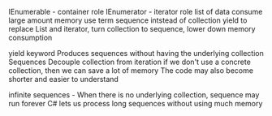 IEnumerable - container role
IEnumerator - iterator role
list of data consume large amount memory
use term sequence intstead of collection
yield to replace List<int> and iterator, turn collection to sequence, lower down memory consumption

yield keyword Produces sequences without having the underlying collection
Sequences Decouple collection from iteration
if we don't use a concrete collection, then we can save a lot of memory The code may also become shorter and easier to understand

infinite sequences - When there is no underlying collection, sequence may run forever
C# lets us process long sequences without using much memory

